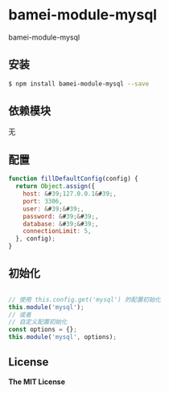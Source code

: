 # bamei-module-mysql

bamei-module-mysql

## 安装

```bash
$ npm install bamei-module-mysql --save
```

## 依赖模块

无


## 配置

```javascript
function fillDefaultConfig(config) {
  return Object.assign({
    host: &#39;127.0.0.1&#39;,
    port: 3306,
    user: &#39;&#39;,
    password: &#39;&#39;,
    database: &#39;&#39;,
    connectionLimit: 5,
  }, config);
}
```

## 初始化

```javascript

// 使用 this.config.get('mysql') 的配置初始化
this.module('mysql');
// 或者
// 自定义配置初始化
const options = {};
this.module('mysql', options);
```

## License

**The MIT License**
